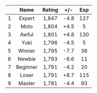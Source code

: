 | |Name|Rating|+/-|Exp|
|-|:--:|:----:|:-:|:-:|
|1|Expert|1,847|-4.8|127|
|2|Moto|1,804|+4.5|5|
|3|Awful|1,801|+4.8|130|
|4|Yuki|1,796|-4.5|5|
|5|Winner|1,795|-7.7|38|
|6|Newbie|1,793|-6.6|11|
|7|Beginner|1,791|-4.2|20|
|8|Loser|1,791|+8.7|115|
|9|Master|1,781|-4.4|93|
